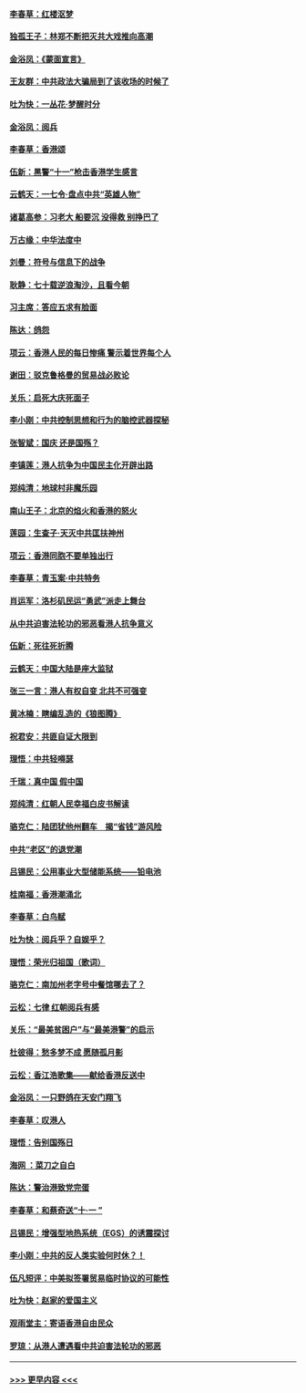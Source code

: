 #### [李春草：红楼沤梦](../pages/nsc993/n11569673.md?t=10051722) 
#### [独孤王子：林郑不断把灭共大戏推向高潮](../pages/nsc993/n11569381.md?t=10051722) 
#### [金浴凤：《蒙面宣言》](../pages/nsc993/n11569368.md?t=10051722) 
#### [王友群：中共政法大骗局到了该收场的时候了](../pages/nsc993/n11568940.md?t=10051722) 
#### [吐为快：一丛花‧梦醒时分](../pages/nsc993/n11567491.md?t=10051722) 
#### [金浴凤：阅兵](../pages/nsc993/n11567454.md?t=10051722) 
#### [李春草：香港颂](../pages/nsc993/n11567444.md?t=10051722) 
#### [伍新：黑警“十一”枪击香港学生感言](../pages/nsc993/n11567426.md?t=10051722) 
#### [云鹤天：一七令‧盘点中共“英雄人物”](../pages/nsc993/n11567091.md?t=10051722) 
#### [诸葛高参：习老大 船要沉 没得救 别挣巴了](../pages/nsc993/n11566976.md?t=10051722) 
#### [万古缘：中华法度中](../pages/nsc993/n11566726.md?t=10051722) 
#### [刘曼：符号与信息下的战争](../pages/nsc993/n11564655.md?t=10051722) 
#### [耿静：七十载逆浪淘沙，且看今朝](../pages/nsc993/n11564520.md?t=10051722) 
#### [习主席：答应五求有脸面](../pages/nsc993/n11563953.md?t=10051722) 
#### [陈达：鸽怨](../pages/nsc993/n11561879.md?t=10051722) 
#### [项云：香港人民的每日惨痛  警示着世界每个人](../pages/nsc993/n11559273.md?t=10051722) 
#### [谢田：驳克鲁格曼的贸易战必败论](../pages/nsc993/n11555840.md?t=10051722) 
#### [关乐：启死大庆死面子](../pages/nsc993/n11556823.md?t=10051722) 
#### [李小刚：中共控制思想和行为的脑控武器探秘](../pages/nsc993/n11556776.md?t=10051722) 
#### [张智斌：国庆  还是国殇？](../pages/nsc993/n11556617.md?t=10051722) 
#### [李镇莲：港人抗争为中国民主化开辟出路](../pages/nsc993/n11556570.md?t=10051722) 
#### [郑纯清：地球村非魔乐园](../pages/nsc993/n11555415.md?t=10051722) 
#### [南山王子：北京的焰火和香港的怒火](../pages/nsc993/n11555318.md?t=10051722) 
#### [莲园：生查子·天灭中共匡扶神州](../pages/nsc993/n11555302.md?t=10051722) 
#### [项云：香港同胞不要单独出行](../pages/nsc993/n11555276.md?t=10051722) 
#### [李春草：青玉案‧中共特务](../pages/nsc993/n11552356.md?t=10051722) 
#### [肖运军：洛杉矶民运“勇武”派走上舞台](../pages/nsc993/n11551595.md?t=10051722) 
#### [从中共迫害法轮功的邪恶看港人抗争意义](../pages/nsc993/n11540858.md?t=10051722) 
#### [伍新：死往死折腾](../pages/nsc993/n11550174.md?t=10051722) 
#### [云鹤天：中国大陆是座大监狱](../pages/nsc993/n11550155.md?t=10051722) 
#### [张三一言：港人有权自变 北共不可强变](../pages/nsc993/n11550132.md?t=10051722) 
#### [黄冰楠：瞎编乱造的《狼图腾》](../pages/nsc993/n11550082.md?t=10051722) 
#### [祝君安：共匪自证大限到](../pages/nsc993/n11550041.md?t=10051722) 
#### [理悟：中共轻嘚瑟](../pages/nsc993/n11547978.md?t=10051722) 
#### [千瑞：真中国 假中国](../pages/nsc993/n11547865.md?t=10051722) 
#### [郑纯清：红朝人民幸福白皮书解读](../pages/nsc993/n11547499.md?t=10051722) 
#### [骆克仁：陆团犹他州翻车　揭“省钱”游风险](../pages/nsc993/n11546977.md?t=10051722) 
#### [中共“老区”的退党潮](../pages/nsc993/n11545995.md?t=10051722) 
#### [吕锡民：公用事业大型储能系统——铅电池](../pages/nsc993/n11545701.md?t=10051722) 
#### [桂南福：香港潮涌北](../pages/nsc993/n11545682.md?t=10051722) 
#### [李春草：白鸟赋](../pages/nsc993/n11545663.md?t=10051722) 
#### [吐为快：阅兵乎？自娱乎？](../pages/nsc993/n11545625.md?t=10051722) 
#### [理悟：荣光归祖国（歌词）](../pages/nsc993/n11545616.md?t=10051722) 
#### [骆克仁：南加州老字号中餐馆哪去了？](../pages/nsc993/n11545120.md?t=10051722) 
#### [云松：七律 红朝阅兵有感](../pages/nsc993/n11542394.md?t=10051722) 
#### [关乐：“最美贫困户”与“最美港警”的启示](../pages/nsc993/n11542252.md?t=10051722) 
#### [杜彼得：愁多梦不成 愿随孤月影](../pages/nsc993/n11540296.md?t=10051722) 
#### [云松：香江浩歌集——献给香港反送中](../pages/nsc993/n11540149.md?t=10051722) 
#### [金浴凤：一只野鸽在天安门翔飞](../pages/nsc993/n11540280.md?t=10051722) 
#### [李春草：叹港人](../pages/nsc993/n11540119.md?t=10051722) 
#### [理悟：告别国殇日](../pages/nsc993/n11539610.md?t=10051722) 
#### [海网 ：菜刀之自白](../pages/nsc993/n11539597.md?t=10051722) 
#### [陈达：警治港致党完蛋](../pages/nsc993/n11538127.md?t=10051722) 
#### [李春草：和蔡奇送“十·一 ”](../pages/nsc993/n11537810.md?t=10051722) 
#### [吕锡民：增强型地热系统（EGS）的诱震探讨](../pages/nsc993/n11537765.md?t=10051722) 
#### [李小刚：中共的反人类实验何时休？！](../pages/nsc993/n11537669.md?t=10051722) 
#### [伍凡短评：中美拟签署贸易临时协议的可能性](../pages/nsc993/n11536773.md?t=10051722) 
#### [吐为快：赵家的爱国主义](../pages/nsc993/n11536750.md?t=10051722) 
#### [观雨堂主：寄语香港自由民众](../pages/nsc993/n11536735.md?t=10051722) 
#### [罗琼：从港人遭遇看中共迫害法轮功的邪恶](../pages/nsc993/n11507862.md?t=10051722) 

----
#### [ >>> 更早内容 <<< ](../indexes/nsc993-earlier.md)
